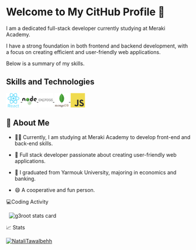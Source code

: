 

# Welcome to My CitHub Profile 👋

I am a dedicated full-stack developer currently studying at Meraki Academy.

 I have a strong foundation in both frontend and backend development, with a focus on creating efficient and user-friendly web applications.

Below is a summary of my skills.

## Skills and Technologies
<a href="https://reactjs.org/" target="blank">
<img align="center" src="https://raw.githubusercontent.com/devicons/devicon/master/icons/react/react-original-wordmark.svg" alt="React" height="40" width="40" />
</a>
<a href="https://nodejs.org" target="blank">
<img align="center" src="https://raw.githubusercontent.com/devicons/devicon/master/icons/nodejs/nodejs-original-wordmark.svg" alt="Node.js" height="40" width="40" />
</a>
<a href="https://expressjs.com" target="blank">
<img align="center" src="https://raw.githubusercontent.com/devicons/devicon/master/icons/express/express-original-wordmark.svg" alt="Express" height="40" width="40" />
</a>
<a href="https://www.mongodb.com/" target="blank">
<img align="center" src="https://raw.githubusercontent.com/devicons/devicon/master/icons/mongodb/mongodb-original-wordmark.svg" alt="MongoDB" height="40" width="40" />
</a>
<a href="https://developer.mozilla.org/en-US/docs/Web/JavaScript" target="blank">
<img align="center" src="https://raw.githubusercontent.com/devicons/devicon/master/icons/javascript/javascript-original.svg" alt="JavaScript" height="40" width="40" />
</a>



## 🚀 About Me

- 👩‍💻 Currently, I am studying at Meraki Academy to develop front-end and back-end skills.

- 🧠 Full stack developer passionate about creating user-friendly web applications.

- 📝 I graduated from Yarmouk University, majoring in economics and banking.

- 😄 A cooperative and fun person.



💻Coding Activity

<p>&nbsp;
<img align="center" src="https://github-readme-stats.vercel.app/api?username=g3root&show_icons=true&theme=default&title_color=000000&text_color=000000&bg_color=ffffff&hide_border=true" alt="g3root stats card" /></p>


📈 Stats


<p align="left">
<a href="https://github.com/ryo-ma/github-profile-trophy">
<img src="https://github-profile-trophy.vercel.app/?username=NataliTawalbehh" alt="NataliTawalbehh" />
</a>
</p>



